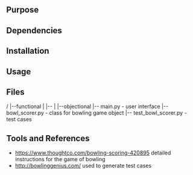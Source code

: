 ## Purpose

## Dependencies

## Installation

## Usage

## Files

/
|--functional
|  |--
|
|--objectional
   |-- main.py              - user interface
   |-- bowl_scorer.py       - class for bowling game object
   |-- test_bowl_scorer.py  - test cases

## Tools and References

* https://www.thoughtco.com/bowling-scoring-420895
  detailed instructions for the game of bowling
* http://bowlinggenius.com/
  used to generate test cases
